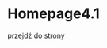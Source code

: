 # Homepage4.1
[przejdź do strony]















[przejdź do strony]: <https://1288812.github.io/Homepage4.1/>

